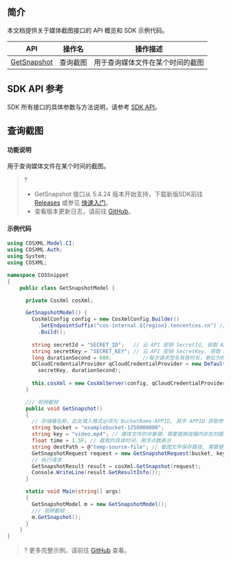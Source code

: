 ## 简介

本文档提供关于媒体截图接口的 API 概览和 SDK 示例代码。

| API                                                          | 操作名             | 操作描述                           |
| ------------------------------------------------------------ | ------------------ | ---------------------------------- |
| [GetSnapshot](https://cloud.tencent.com/document/product/436/55671) | 查询截图	  | 用于查询媒体文件在某个时间的截图   |

## SDK API 参考

SDK 所有接口的具体参数与方法说明，请参考 [SDK API](https://cos-dotnet-sdk-doc-1253960454.file.myqcloud.com/)。

## 查询截图

#### 功能说明

用于查询媒体文件在某个时间的截图。

>?
> - GetSnapshot 接口从 5.4.24 版本开始支持，下载新版SDK前往 [Releases](https://github.com/tencentyun/qcloud-sdk-dotnet/releases) 或参见 [快速入门](https://cloud.tencent.com/document/product/436/32819)。
> - 查看版本更新日志，请前往 [GitHub](https://github.com/tencentyun/qcloud-sdk-dotnet/blob/master/CHANGELOG.md)。
> 


#### 示例代码

[//]: #	".cssg-snippet-GetSnapshotModel"

```cs
using COSXML.Model.CI;
using COSXML.Auth;
using System;
using COSXML;

namespace COSSnippet
{
    public class GetSnapshotModel {

      private CosXml cosXml;

      GetSnapshotModel() {
        CosXmlConfig config = new CosXmlConfig.Builder()
          .SetEndpointSuffix("cos-internal.${region}.tencentcos.cn") // 以内网访问为例, 设置访问 COS 的域名, 内外网域名及地域名称参见 https://cloud.tencent.com/document/product/436/6224 
          .Build();
        
        string secretId = "SECRET_ID";   // 云 API 密钥 SecretId, 获取 API 密钥请参照 https://console.cloud.tencent.com/cam/capi
        string secretKey = "SECRET_KEY"; // 云 API 密钥 SecretKey, 获取 API 密钥请参照 https://console.cloud.tencent.com/cam/capi
        long durationSecond = 600;          //每次请求签名有效时长，单位为秒
        QCloudCredentialProvider qCloudCredentialProvider = new DefaultQCloudCredentialProvider(secretId, 
          secretKey, durationSecond);
        
        this.cosXml = new CosXmlServer(config, qCloudCredentialProvider);
      }

      /// 视频截帧
      public void GetSnapshot()
      {
        // 存储桶名称，此处填入格式必须为 BucketName-APPID, 其中 APPID 获取参考 https://console.cloud.tencent.com/developer
        string bucket = "examplebucket-1250000000";
        string key = "video.mp4"; // 媒体文件的对象键，需要替换成桶内存在的媒体文件的对象键
        float time = 1.5F; // 截取的具体时间，用浮点数表示
        string destPath = @"temp-source-file"; // 截图文件保存路径, 需要替换成本地具体路径, 例如"/usr/local/"
        GetSnapshotRequest request = new GetSnapshotRequest(bucket, key, time, destPath);
        // 执行请求
        GetSnapshotResult result = cosXml.GetSnapshot(request);
        Console.WriteLine(result.GetResultInfo());
      }

      static void Main(string[] args)
      {
        GetSnapshotModel m = new GetSnapshotModel();
        /// 视频截帧
        m.GetSnapshot();
      }
    }
}
```

>? 更多完整示例，请前往 [GitHub](https://github.com/tencentyun/cos-snippets/blob/master/dotnet/dist/GetSnapshot.cs) 查看。
>

